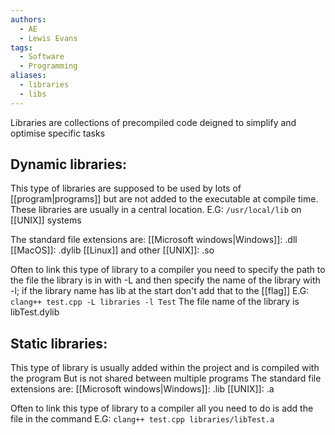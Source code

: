 ```yaml
---
authors:
  - AE
  - Lewis Evans
tags:
  - Software
  - Programming
aliases:
  - libraries
  - libs
---
```

Libraries are collections of precompiled code deigned to simplify and optimise specific tasks
## Dynamic libraries:

This type of libraries are supposed to be used by lots of [[program|programs]] but are not added to the executable at compile time.
These libraries are usually in a central location.
E.G: `/usr/local/lib` on [[UNIX]] systems

The standard file extensions are:
	[[Microsoft windows|Windows]]: .dll
	[[MacOS]]: .dylib
	[[Linux]] and other [[UNIX]]: .so

Often to link this type of library to a compiler you need to specify the path to the file the library is in with -L and then specify the name of the library with -l; if the library name has lib at the start don't add that to the [[flag]]
E.G: `clang++ test.cpp -L libraries -l Test`
The file name of the library is libTest.dylib

## Static libraries:

This type of library is usually added within the project and is compiled with the program
But is not shared between multiple programs
The standard file extensions are:
	[[Microsoft windows|Windows]]: .lib
	[[UNIX]]: .a

Often to link this type of library to a compiler all you need to do is add the file in the command
E.G: `clang++ test.cpp libraries/libTest.a`